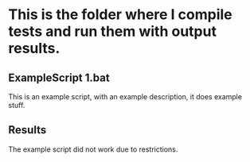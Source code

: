 # This is the folder where I compile tests and run them with output results.


## ExampleScript 1.bat
This is an example script, with an example description, it does example stuff.

## Results
The example script did not work due to restrictions.
